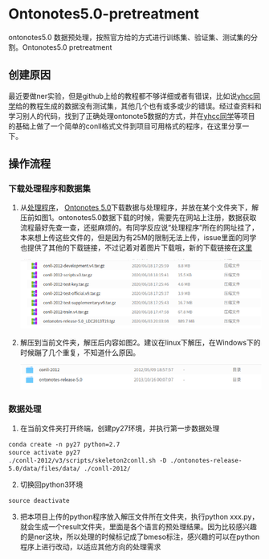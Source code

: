 # Ontonotes5.0-pretreatment
ontonotes5.0 数据预处理，按照官方给的方式进行训练集、验证集、测试集的分割。Ontonotes5.0 pretreatment

## 创建原因
最近要做ner实验，但是github上给的教程都不够详细或者有错误，比如说[yhcc同学](https://github.com/yhcc/OntoNotes-5.0-NER)给的教程生成的数据没有测试集，其他几个也有或多或少的错误。经过查资料和学习别人的代码，找到了正确处理ontonote5数据的方式，并在[yhcc同学](https://github.com/yhcc/OntoNotes-5.0-NER)等项目的基础上做了一个简单的conll格式文件到项目可用格式的程序，在这里分享一下。

## 操作流程
### 下载处理程序和数据集
1. 从[处理程序](http://conll.cemantix.org/2012/data.html)， [Ontonotes 5.0](https://catalog.ldc.upenn.edu/LDC2013T19)下载数据与处理程序，并放在某个文件夹下，解压前如图1。ontonotes5.0数据下载的时候，需要先在网站上注册，数据获取流程最好先查一查，还挺麻烦的。有同学反应说“处理程序”所在的网址挂了，本来想上传这些文件的，但是因为有25M的限制无法上传，issue里面的同学也提供了其他的下载链接，不过记着对着图片下载哦，新的下载链接在[这里](http://conll.cemantix.org/2012/download/)<center>![图1](./img/深度截图_选择区域_20200618190314.png)</center>

2. 解压到当前文件夹，解压后内容如图2。建议在linux下解压，在Windows下的时候蹦了几个重复，不知道什么原因。<center>![图2](./img/深度截图_选择区域_20200618190344.png)</center>

### 数据处理
1. 在当前文件夹打开终端，创建py27环境，并执行第一步数据处理
```
conda create -n py27 python=2.7
source activate py27
./conll-2012/v3/scripts/skeleton2conll.sh -D ./ontonotes-release-5.0/data/files/data/ ./conll-2012/
```

2. 切换回python3环境
```
source deactivate
```

3. 把本项目上传的python程序放入解压文件所在文件夹，执行python xxx.py，就会生成一个result文件夹，里面是各个语言的预处理结果。因为比较感兴趣的是ner这块，所以处理的时候标记成了bmeso标注，感兴趣的可以在python程序上进行改动，以适应其他方向的处理需求

